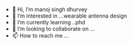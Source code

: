 - 👋 Hi, I’m manoj singh dhurvey
- 👀 I’m interested in ...wearable antenna design
- 🌱 I’m currently learning ..phd
- 💞️ I’m looking to collaborate on ...
- 📫 How to reach me ...

<!---
mkbteup/mkbteup is a ✨ special ✨ repository because its `README.md` (this file) appears on your GitHub profile.
You can click the Preview link to take a look at your changes.
--->
